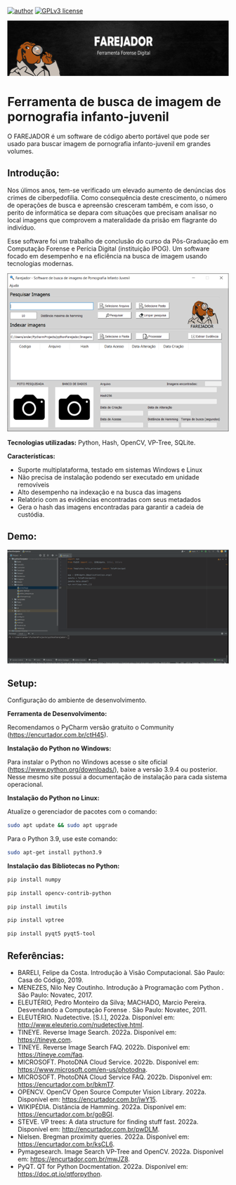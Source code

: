 [![author](https://img.shields.io/badge/author-andersonsantana-red.svg)](https://www.linkedin.com/in/anderson-santana-53a51a69) [![GPLv3 license](https://img.shields.io/badge/License-GPLv3-blue.svg)](http://perso.crans.org/besson/LICENSE.html)

<p align="center">
  <img src="banner.png" >
</p>

# Ferramenta de busca de imagem de pornografia infanto-juvenil


O FAREJADOR é um software de código aberto portável que pode ser usado para buscar imagem de pornografia infanto-juvenil em grandes volumes.

## Introdução:

Nos úlimos anos, tem-se verificado um elevado aumento de denúncias dos crimes de ciberpedofilia. Como consequência deste crescimento, o número de operações de busca e apreensão cresceram também, e com isso, o perito de informática se depara com situações que precisam analisar no local imagens que comprovem a materalidade da prisão em flagrante do indivíduo.

Esse software foi um trabalho de conclusão do curso da Pôs-Graduação em Computação Forense e Perícia Digital (instituição IPOG). Um software focado em desempenho e na eficiência na busca de imagem usando tecnologias modernas.

<p align="center">
  <img src="farejador.png?w=100">
</p>

**Tecnologias utilizadas:** Python, Hash, OpenCV, VP-Tree, SQLite.

**Características:**
* Suporte multiplataforma, testado em sistemas Windows e Linux
* Não precisa de instalação podendo ser executado em unidade removíveis
* Alto desempenho na indexação e na busca das imagens
* Relatório com as evidências encontradas com seus metadados
* Gera o hash das imagens encontradas para garantir a cadeia de custódia. 

## Demo:

![Watch the video](demo.gif)


## Setup:
Configuração do ambiente de desenvolvimento.

**Ferramenta de Desenvolvimento:**

Recomendamos o PyCharm versão gratuito o Community (https://encurtador.com.br/ctH45).

<b>Instalação do Python no Windows:</b>

Para instalar o Python no Windows acesse o site oficial (https://www.python.org/downloads/), baixe a versão 3.9.4 ou posterior. Nesse mesmo site possui a documentação de instalação para cada sistema operacional.

<b>Instalação do Python no Linux:</b>

Atualize o gerenciador de pacotes com o comando:
```sh
sudo apt update && sudo apt upgrade
```
Para o Python 3.9, use este comando:
```sh
sudo apt-get install python3.9
```

<b>Instalação das Bibliotecas no Python:</b>
```sh
pip install numpy
```
```sh
pip install opencv-contrib-python
```
```sh
pip install imutils
```
```sh
pip install vptree
```
```sh
pip install pyqt5 pyqt5-tool
```


## Referências:

* BARELI, Felipe da Costa. Introdução à Visão Computacional. São Paulo: Casa do Código, 2019.
* MENEZES, Nilo Ney Coutinho. Introdução à Programação com Python . São Paulo: Novatec, 2017.
* ELEUTÉRIO, Pedro Monteiro da Silva; MACHADO, Marcio Pereira. Desvendando a Computação Forense . São Paulo: Novatec, 2011.
* ELEUTÉRIO. Nudetective. [S.l.], 2022a. Disponível em: http://www.eleuterio.com/nudetective.html.
* TINEYE. Reverse Image Search. 2022a. Disponível em: https://tineye.com.
* TINEYE. Reverse Image Search FAQ. 2022b. Disponível em: https://tineye.com/faq.
* MICROSOFT. PhotoDNA Cloud Service. 2022b. Disponível em: https://www.microsoft.com/en-us/photodna.
* MICROSOFT. PhotoDNA Cloud Service FAQ. 2022b. Disponível em: https://encurtador.com.br/bkmT7.
* OPENCV. OpenCV Open Source Computer Vision Library. 2022a. Disponível em: https://encurtador.com.br/jwY15.
* WIKIPÉDIA. Distância de Hamming. 2022a. Disponível em: https://encurtador.com.br/goBGI.
* STEVE. VP trees: A data structure for finding stuff fast. 2022a. Disponível em: http://encurtador.com.br/pwDLM.
* Nielsen. Bregman proximity queries. 2022a. Disponível em: https://encurtador.com.br/ksCL6.
* Pymagesearch. Image Search VP-Tree and OpenCV. 2022a. Disponível em: https://encurtador.com.br/mwJZ8.
* PyQT. QT for Python Docmentation. 2022a. Disponível em: https://doc.qt.io/qtforpython.


